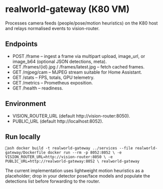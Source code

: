 ﻿# realworld-gateway (K80 VM)

Processes camera feeds (people/pose/motion heuristics) on the K80 host and relays normalised events to vision-router.

## Endpoints
- POST /frame – ingest a frame via multipart upload, image_url, or image_b64 (optional JSON detections, meta).
- GET /frames/{id}.jpg / /frames/latest.jpg – fetch cached frames.
- GET /mjpeg/cam – MJPEG stream suitable for Home Assistant.
- GET /stats – FPS, totals, GPU telemetry.
- GET /metrics – Prometheus exposition.
- GET /health – readiness.

## Environment
- VISION_ROUTER_URL (default http://vision-router:8050).
- PUBLIC_URL (default http://localhost:8052).

## Run locally
`ash
docker build -t realworld-gateway ../services --file realworld-gateway/Dockerfile
docker run --rm -p 8052:8052 \
  -e VISION_ROUTER_URL=http://vision-router:8050 \
  -e PUBLIC_URL=http://realworld-gateway:8052 \
  realworld-gateway
`

The current implementation uses lightweight motion heuristics as a placeholder; drop in your detector pose/face models and populate the detections list before forwarding to the router.
